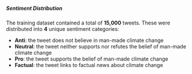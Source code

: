 ##### Sentiment Distribution
The training dataset contained a total of **15,000** tweets.
These were distributed into **4** unique sentiment categories:
- **Anti**: the tweet does not believe in man-made climate change
- **Neutral**: the tweet neither supports nor refutes the belief of man-made climate change
- **Pro**: the tweet supports the belief of man-made climate change
- **Factual**: the tweet links to factual news about climate change
